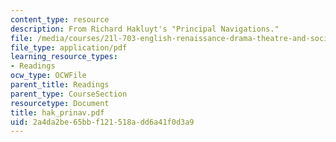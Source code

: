 ```yaml
---
content_type: resource
description: From Richard Hakluyt's "Principal Navigations."
file: /media/courses/21l-703-english-renaissance-drama-theatre-and-society-in-the-age-of-shakespeare-fall-2003/2a4da2be65bbf121518add6a41f0d3a9_hak_prinav.pdf
file_type: application/pdf
learning_resource_types:
- Readings
ocw_type: OCWFile
parent_title: Readings
parent_type: CourseSection
resourcetype: Document
title: hak_prinav.pdf
uid: 2a4da2be-65bb-f121-518a-dd6a41f0d3a9
---
```

